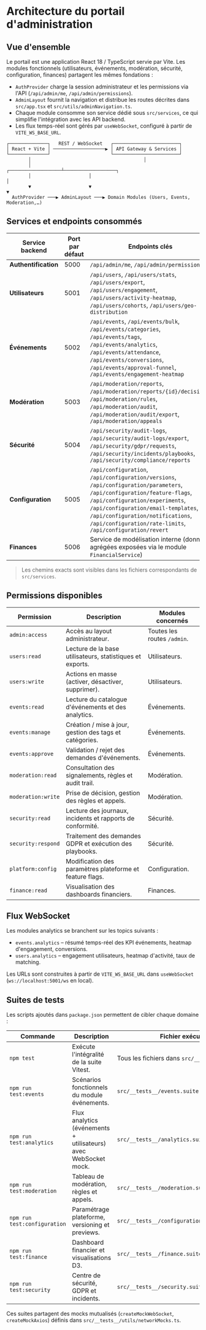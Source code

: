 # Architecture du portail d'administration

## Vue d'ensemble

Le portail est une application React 18 / TypeScript servie par Vite. Les modules fonctionnels (utilisateurs, événements, modération, sécurité, configuration, finances) partagent les mêmes fondations :

- `AuthProvider` charge la session administrateur et les permissions via l'API (`/api/admin/me`, `/api/admin/permissions`).
- `AdminLayout` fournit la navigation et distribue les routes décrites dans `src/app.tsx` et `src/utils/adminNavigation.ts`.
- Chaque module consomme son service dédié sous `src/services`, ce qui simplifie l'intégration avec les API backend.
- Les flux temps-réel sont gérés par `useWebSocket`, configuré à partir de `VITE_WS_BASE_URL`.

```
┌──────────────┐   REST / WebSocket   ┌────────────────────────┐
│ React + Vite │ ───────────────────▶ │ API Gateway & Services │
└──────────────┘                      └────────────────────────┘
        │                                         │
        │                     ┌───────────────────┴───────────────────┐
        │                     │                                       │
        ▼                     ▼                                       ▼
  AuthProvider ───▶ AdminLayout ───▶ Domain Modules (Users, Events, Moderation,…)
```

## Services et endpoints consommés

| Service backend | Port par défaut | Endpoints clés | Permissions principales |
| ---------------- | -------------- | --------------- | ----------------------- |
| **Authentification** | 5000 | `/api/admin/me`, `/api/admin/permissions` | `admin:access` |
| **Utilisateurs** | 5001 | `/api/users`, `/api/users/stats`, `/api/users/export`, `/api/users/engagement`, `/api/users/activity-heatmap`, `/api/users/cohorts`, `/api/users/geo-distribution` | `users:read`, `users:write` |
| **Événements** | 5002 | `/api/events`, `/api/events/bulk`, `/api/events/categories`, `/api/events/tags`, `/api/events/analytics`, `/api/events/attendance`, `/api/events/conversions`, `/api/events/approval-funnel`, `/api/events/engagement-heatmap` | `events:read`, `events:manage`, `events:approve` |
| **Modération** | 5003 | `/api/moderation/reports`, `/api/moderation/reports/{id}/decisions`, `/api/moderation/rules`, `/api/moderation/audit`, `/api/moderation/audit/export`, `/api/moderation/appeals` | `moderation:read`, `moderation:write` |
| **Sécurité** | 5004 | `/api/security/audit-logs`, `/api/security/audit-logs/export`, `/api/security/gdpr/requests`, `/api/security/incidents/playbooks`, `/api/security/compliance/reports` | `security:read`, `security:respond` |
| **Configuration** | 5005 | `/api/configuration`, `/api/configuration/versions`, `/api/configuration/parameters`, `/api/configuration/feature-flags`, `/api/configuration/experiments`, `/api/configuration/email-templates`, `/api/configuration/notifications`, `/api/configuration/rate-limits`, `/api/configuration/revert` | `platform:config` |
| **Finances** | 5006 | Service de modélisation interne (données agrégées exposées via le module `FinancialService`) | `finance:read` |

> Les chemins exacts sont visibles dans les fichiers correspondants de `src/services`.

## Permissions disponibles

| Permission | Description | Modules concernés |
| ---------- | ----------- | ----------------- |
| `admin:access` | Accès au layout administrateur. | Toutes les routes `/admin`. |
| `users:read` | Lecture de la base utilisateurs, statistiques et exports. | Utilisateurs. |
| `users:write` | Actions en masse (activer, désactiver, supprimer). | Utilisateurs. |
| `events:read` | Lecture du catalogue d'événements et des analytics. | Événements. |
| `events:manage` | Création / mise à jour, gestion des tags et catégories. | Événements. |
| `events:approve` | Validation / rejet des demandes d'événements. | Événements. |
| `moderation:read` | Consultation des signalements, règles et audit trail. | Modération. |
| `moderation:write` | Prise de décision, gestion des règles et appels. | Modération. |
| `security:read` | Lecture des journaux, incidents et rapports de conformité. | Sécurité. |
| `security:respond` | Traitement des demandes GDPR et exécution des playbooks. | Sécurité. |
| `platform:config` | Modification des paramètres plateforme et feature flags. | Configuration. |
| `finance:read` | Visualisation des dashboards financiers. | Finances. |

## Flux WebSocket

Les modules analytics se branchent sur les topics suivants :

- `events.analytics` – résumé temps-réel des KPI événements, heatmap d'engagement, conversions.
- `users.analytics` – engagement utilisateurs, heatmap d'activité, taux de matching.

Les URLs sont construites à partir de `VITE_WS_BASE_URL` dans `useWebSocket` (`ws://localhost:5001/ws` en local).

## Suites de tests

Les scripts ajoutés dans `package.json` permettent de cibler chaque domaine :

| Commande | Description | Fichier exécuté |
| -------- | ----------- | --------------- |
| `npm test` | Exécute l'intégralité de la suite Vitest. | Tous les fichiers dans `src/__tests__/`. |
| `npm run test:events` | Scénarios fonctionnels du module événements. | `src/__tests__/events.suite.test.tsx` |
| `npm run test:analytics` | Flux analytics (événements + utilisateurs) avec WebSocket mock. | `src/__tests__/analytics.suite.test.tsx` |
| `npm run test:moderation` | Tableau de modération, règles et appels. | `src/__tests__/moderation.suite.test.tsx` |
| `npm run test:configuration` | Paramétrage plateforme, versioning et previews. | `src/__tests__/configuration.suite.test.tsx` |
| `npm run test:finance` | Dashboard financier et visualisations D3. | `src/__tests__/finance.suite.test.tsx` |
| `npm run test:security` | Centre de sécurité, GDPR et incidents. | `src/__tests__/security.suite.test.tsx` |

Ces suites partagent des mocks mutualisés (`createMockWebSocket`, `createMockAxios`) définis dans `src/__tests__/utils/networkMocks.ts`.
